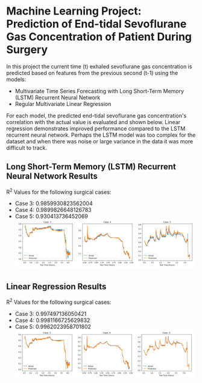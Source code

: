 # Machine Learning Project: Prediction of End-tidal Sevoflurane Gas Concentration of Patient During Surgery
In this project the current time (t) exhaled sevoflurane gas concentration is predicted based on features from the previous second (t-1) using the models:

* Multivariate Time Series Forecasting with Long Short-Term Memory (LSTM) Recurrent Neural Network
* Regular Multivariate Linear Regression

For each model, the predicted end-tidal sevoflurane gas concentration's correlation with the actual value is evaluated and shown below. Linear regression demonstrates improved performance compared to the LSTM recurrent neural network. Perhaps the LSTM model was too complex for the dataset and when there was noise or large variance in the data it was more difficult to track.


## Long Short-Term Memory (LSTM) Recurrent Neural Network Results
R<sup>2</sup> Values for the following surgical cases:
* Case 3: 0.9859930823562004
* Case 4: 0.9899826648126783
* Case 5: 0.930413736452069
![alt text](https://github.com/damiandziedzic/ML-Project---Anesthesia-Prediction/blob/master/Result%20Images/LSTM_results_picture.png)

## Linear Regression Results
R<sup>2</sup> Values for the following surgical cases:
* Case 3: 0.997497136050421
* Case 4: 0.9981166725629832
* Case 5: 0.9962023958701802
![alt text](https://github.com/damiandziedzic/ML-Project---Anesthesia-Prediction/blob/master/Result%20Images/Linear_Regression_results_picture.png)
